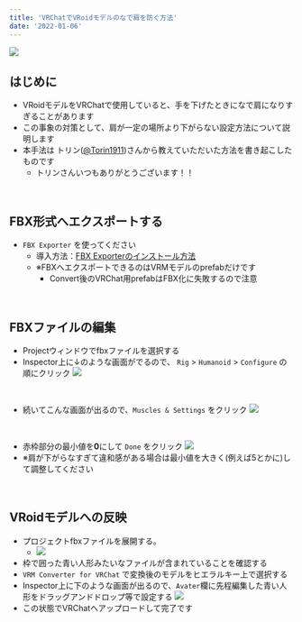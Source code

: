 ```yaml
---
title: 'VRChatでVRoidモデルのなで肩を防ぐ方法'
date: '2022-01-06'
---
```




![](https://i.imgur.com/ipNNaUI.png)

## はじめに
- VRoidモデルをVRChatで使用していると、手を下げたときになで肩になりすぎることがあります
- この事象の対策として、肩が一定の場所より下がらない設定方法について説明します
- 本手法は トリン([@Torin1911](https://twitter.com/Torin1911))さんから教えていただいた方法を書き起こしたものです
    - トリンさんいつもありがとうございます！！

<br>

## FBX形式へエクスポートする
- `FBX Exporter` を使ってください
    - 導入方法：[FBX Exporterのインストール方法](https://www.yuifutao.work/posts/FBX%20Exporterのインストール方法（2022年Ver.）)
	- ※FBXへエクスポートできるのはVRMモデルのprefabだけです
		- Convert後のVRChat用prefabはFBX化に失敗するので注意

<br>

## FBXファイルの編集
- Projectウィンドウでfbxファイルを選択する
- Inspector上に↓のような画面がでるので、
`Rig` > `Humanoid` > `Configure` の順にクリック
![](https://i.imgur.com/mntPKWD.png)

<br>

- 続いてこんな画面が出るので、`Muscles & Settings` をクリック
![](https://i.imgur.com/oHykFS3.png)

<br>

- 赤枠部分の最小値を**0**にして `Done` をクリック
![](https://i.imgur.com/kN89RMZ.png)
- ※肩が下がらなすぎて違和感がある場合は最小値を大きく(例えば5とかに)して調整してください

<br>

## VRoidモデルへの反映

- プロジェクトfbxファイルを展開する。
	- ![](https://i.imgur.com/TBiJfSh.png)
- 枠で囲った青い人形みたいなファイルが含まれていることを確認する
- `VRM Converter for VRChat` で変換後のモデルをヒエラルキー上で選択する
- Inspector上に下のような画面が出るので、`Avater`欄に先程編集した青い人形をドラッグアンドドロップ等で設定する
![](https://i.imgur.com/YoDSElU.png)
- この状態でVRChatへアップロードして完了です
<br>
